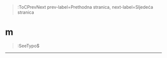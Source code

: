 > :ToCPrevNext prev-label=Prethodna stranica, next-label=Sljedeća stranica



# m

> :SeeTypo$

****

